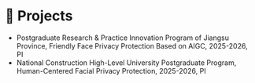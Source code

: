 # 📂 Projects

- Postgraduate Research & Practice Innovation Program of Jiangsu Province, Friendly Face Privacy Protection Based on AIGC, 2025-2026, PI
- National Construction High-Level University Postgraduate Program, Human-Centered Facial Privacy Protection, 2025-2026, PI
  
<!--- Postgraduate Research & Practice Innovation Program of NUAA with Excellent Finishes, Face Privacy Protection with Preserved Identification Utility, 2022-2023, PI
- Undergraduate Training Programs for Innovation and Entrepreneurship of Anhui Province with Excellent Finishes, Personalized Learning Resource Recommendation Based on User Modeling, 2019-2021, PI  -->
